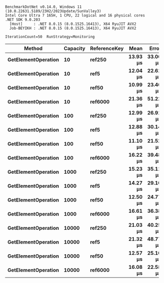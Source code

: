 ```

BenchmarkDotNet v0.14.0, Windows 11 (10.0.22631.5189/23H2/2023Update/SunValley3)
Intel Core Ultra 7 165H, 1 CPU, 22 logical and 16 physical cores
.NET SDK 9.0.203
  [Host]     : .NET 8.0.15 (8.0.1525.16413), X64 RyuJIT AVX2
  Job-BEYIKH : .NET 8.0.15 (8.0.1525.16413), X64 RyuJIT AVX2

IterationCount=50  RunStrategy=Monitoring  

```
| Method              | Capacity | ReferenceKey | Mean     | Error    | StdDev    | Median   | Min      | Max      |
|-------------------- |--------- |------------- |---------:|---------:|----------:|---------:|---------:|---------:|
| **GetElementOperation** | **10**       | **ref250**       | **13.93 μs** | **33.00 μs** |  **66.66 μs** | **4.300 μs** | **3.200 μs** | **475.8 μs** |
| **GetElementOperation** | **10**       | **ref5**         | **12.04 μs** | **22.61 μs** |  **45.68 μs** | **5.750 μs** | **3.000 μs** | **328.4 μs** |
| **GetElementOperation** | **10**       | **ref50**        | **10.99 μs** | **23.40 μs** |  **47.27 μs** | **4.100 μs** | **2.300 μs** | **338.4 μs** |
| **GetElementOperation** | **10**       | **ref6000**      | **21.36 μs** | **51.22 μs** | **103.46 μs** | **6.700 μs** | **4.000 μs** | **738.2 μs** |
| **GetElementOperation** | **100**      | **ref250**       | **12.99 μs** | **26.91 μs** |  **54.35 μs** | **5.050 μs** | **3.000 μs** | **389.5 μs** |
| **GetElementOperation** | **100**      | **ref5**         | **12.88 μs** | **30.14 μs** |  **60.87 μs** | **3.600 μs** | **1.900 μs** | **434.4 μs** |
| **GetElementOperation** | **100**      | **ref50**        | **11.10 μs** | **21.52 μs** |  **43.47 μs** | **4.650 μs** | **2.600 μs** | **312.1 μs** |
| **GetElementOperation** | **100**      | **ref6000**      | **16.22 μs** | **39.48 μs** |  **79.75 μs** | **5.500 μs** | **1.700 μs** | **568.6 μs** |
| **GetElementOperation** | **1000**     | **ref250**       | **15.23 μs** | **35.11 μs** |  **70.93 μs** | **5.050 μs** | **2.300 μs** | **506.6 μs** |
| **GetElementOperation** | **1000**     | **ref5**         | **14.27 μs** | **29.10 μs** |  **58.78 μs** | **6.100 μs** | **3.000 μs** | **421.5 μs** |
| **GetElementOperation** | **1000**     | **ref50**        | **12.50 μs** | **24.77 μs** |  **50.03 μs** | **5.600 μs** | **2.200 μs** | **359.0 μs** |
| **GetElementOperation** | **1000**     | **ref6000**      | **16.61 μs** | **36.38 μs** |  **73.49 μs** | **5.950 μs** | **2.400 μs** | **525.6 μs** |
| **GetElementOperation** | **10000**    | **ref250**       | **21.03 μs** | **40.25 μs** |  **81.31 μs** | **9.750 μs** | **5.400 μs** | **584.3 μs** |
| **GetElementOperation** | **10000**    | **ref5**         | **21.32 μs** | **48.77 μs** |  **98.51 μs** | **6.200 μs** | **4.900 μs** | **703.2 μs** |
| **GetElementOperation** | **10000**    | **ref50**        | **12.57 μs** | **25.10 μs** |  **50.71 μs** | **5.150 μs** | **3.500 μs** | **363.8 μs** |
| **GetElementOperation** | **10000**    | **ref6000**      | **16.08 μs** | **22.58 μs** |  **45.61 μs** | **8.250 μs** | **5.300 μs** | **329.5 μs** |
